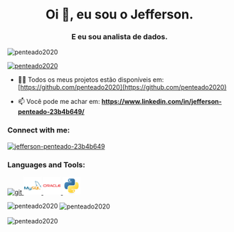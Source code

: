 <h1 align="center">Oi 👋, eu sou o Jefferson.</h1>
<h3 align="center">E eu sou analista de dados.</h3>

<p align="left"> <img src="https://komarev.com/ghpvc/?username=penteado2020&label=Profile%20views&color=0e75b6&style=flat" alt="penteado2020" /> </p>

<p align="left"> <a href="https://github.com/ryo-ma/github-profile-trophy"><img src="https://github-profile-trophy.vercel.app/?username=penteado2020" alt="penteado2020" /></a> </p>

- 👨‍💻 Todos os meus projetos estão disponíveis em: [https://github.com/penteado2020](https://github.com/penteado2020)

- 📫 Você pode me achar em: **https://www.linkedin.com/in/jefferson-penteado-23b4b649/**

<h3 align="left">Connect with me:</h3>
<p align="left">
<a href="https://linkedin.com/in/jefferson-penteado-23b4b649" target="blank"><img align="center" src="https://raw.githubusercontent.com/rahuldkjain/github-profile-readme-generator/master/src/images/icons/Social/linked-in-alt.svg" alt="jefferson-penteado-23b4b649" height="30" width="40" /></a>
</p>

<h3 align="left">Languages and Tools:</h3>
<p align="left"> <a href="https://git-scm.com/" target="_blank" rel="noreferrer"> <img src="https://www.vectorlogo.zone/logos/git-scm/git-scm-icon.svg" alt="git" width="40" height="40"/> </a> <a href="https://www.mysql.com/" target="_blank" rel="noreferrer"> <img src="https://raw.githubusercontent.com/devicons/devicon/master/icons/mysql/mysql-original-wordmark.svg" alt="mysql" width="40" height="40"/> </a> <a href="https://www.oracle.com/" target="_blank" rel="noreferrer"> <img src="https://raw.githubusercontent.com/devicons/devicon/master/icons/oracle/oracle-original.svg" alt="oracle" width="40" height="40"/> </a> <a href="https://www.python.org" target="_blank" rel="noreferrer"> <img src="https://raw.githubusercontent.com/devicons/devicon/master/icons/python/python-original.svg" alt="python" width="40" height="40"/> </a> </p>

<p><img align="left" src="https://github-readme-stats.vercel.app/api/top-langs?username=penteado2020&show_icons=true&locale=en&layout=compact" alt="penteado2020" /></p>

<p>&nbsp;<img align="center" src="https://github-readme-stats.vercel.app/api?username=penteado2020&show_icons=true&locale=en" alt="penteado2020" /></p>

<p><img align="center" src="https://github-readme-streak-stats.herokuapp.com/?user=penteado2020&" alt="penteado2020" /></p>
